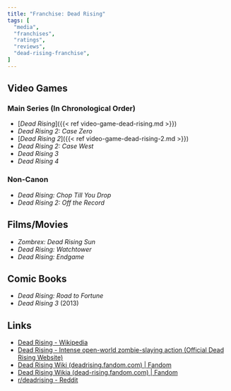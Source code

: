 ```yaml
---
title: "Franchise: Dead Rising"
tags: [
  "media",
  "franchises",
  "ratings",
  "reviews",
  "dead-rising-franchise",
]
---
```


## Video Games

### Main Series (In Chronological Order)

- [*Dead Rising*]({{< ref video-game-dead-rising.md >}})
- *Dead Rising 2: Case Zero*
- [*Dead Rising 2*]({{< ref video-game-dead-rising-2.md >}})
- *Dead Rising 2: Case West*
- *Dead Rising 3*
- *Dead Rising 4*

### Non-Canon

- *Dead Rising: Chop Till You Drop*
- *Dead Rising 2: Off the Record*

## Films/Movies

- *Zombrex: Dead Rising Sun*
- *Dead Rising: Watchtower*
- *Dead Rising: Endgame*

## Comic Books

- *Dead Rising: Road to Fortune*
- *Dead Rising 3* (2013)

## Links

- [Dead Rising - Wikipedia](https://en.wikipedia.org/wiki/Dead_Rising)
- [Dead Rising - Intense open-world zombie-slaying action (Official Dead Rising Website)](https://www.deadrising.com/dead-rising/index.html)
- [Dead Rising Wiki (deadrising.fandom.com) | Fandom](https://deadrising.fandom.com/wiki/Dead_Rising_Wiki)
- [Dead Rising Wikia (dead-rising.fandom.com) | Fandom](https://dead-rising.fandom.com/wiki/Dead_Rising_Wiki)
- [r/deadrising - Reddit](https://www.reddit.com/r/deadrising/)
